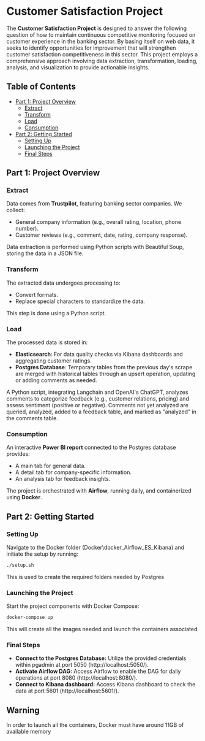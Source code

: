 # Customer Satisfaction Project

The **Customer Satisfaction Project** is designed to answer the following question of how to maintain continuous competitive monitoring focused on customer experience in the banking sector. By basing itself on web data, it seeks to identify opportunities for improvement that will strengthen customer satisfaction competitiveness in this sector. This project employs a comprehensive approach involving data extraction, transformation, loading, analysis, and visualization to provide actionable insights.

## Table of Contents

- [Part 1: Project Overview](#part-1-project-overview)
  - [Extract](#extract)
  - [Transform](#transform)
  - [Load](#load)
  - [Consumption](#consumption)
- [Part 2: Getting Started](#part-2-getting-started)
  - [Setting Up](#setting-up)
  - [Launching the Project](#launching-the-project)
  - [Final Steps](#final-steps)

## Part 1: Project Overview

### Extract

Data comes from **Trustpilot**, featuring banking sector companies. We collect:
- General company information (e.g., overall rating, location, phone number).
- Customer reviews (e.g., comment, date, rating, company response).

Data extraction is performed using Python scripts with Beautiful Soup, storing the data in a JSON file.

### Transform

The extracted data undergoes processing to:
- Convert formats.
- Replace special characters to standardize the data.

This step is done using a Python script.

### Load

The processed data is stored in:
- **Elasticsearch**: For data quality checks via Kibana dashboards and aggregating customer ratings.
- **Postgres Database**: Temporary tables from the previous day's scrape are merged with historical tables through an upsert operation, updating or adding comments as needed.

A Python script, integrating Langchain and OpenAI's ChatGPT, analyzes comments to categorize feedback (e.g., customer relations, pricing) and assess sentiment (positive or negative). Comments not yet analyzed are queried, analyzed, added to a feedback table, and marked as "analyzed" in the comments table.

### Consumption

An interactive **Power BI report** connected to the Postgres database provides:
- A main tab for general data.
- A detail tab for company-specific information.
- An analysis tab for feedback insights.

The project is orchestrated with **Airflow**, running daily, and containerized using **Docker**.

## Part 2: Getting Started

### Setting Up

Navigate to the Docker folder (Docker\docker_Airflow_ES_Kibana) and initiate the setup by running:

```bash
./setup.sh
```
This is used to create the required folders needed by Postgres
### Launching the Project

Start the project components with Docker Compose:
```bash
docker-compose up
```
This will create all the images needed and launch the containers associated. 
### Final Steps
- **Connect to the Postgres Database:** Utilize the provided credentials within pgadmin at port 5050 (http://localhost:5050/).
- **Activate Airflow DAG:** Access Airflow to enable the DAG for daily operations at port 8080 (http://localhost:8080/).
- **Connect to Kibana dashboard:** Access Kibana dashboard to check the data at port 5601 (http://localhost:5601/).

## Warning 

In order to launch all the containers, Docker must have around 11GB of available memory
